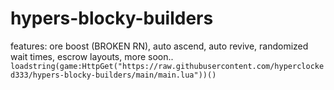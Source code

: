 # hypers-blocky-builders
features: ore boost (BROKEN RN), auto ascend, auto revive, randomized wait times, escrow layouts, more soon..
```loadstring(game:HttpGet("https://raw.githubusercontent.com/hyperclocked333/hypers-blocky-builders/main/main.lua"))()```
